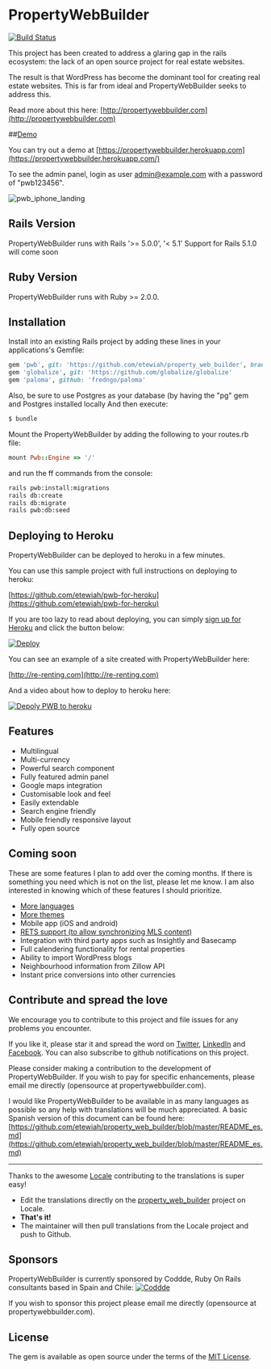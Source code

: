 # PropertyWebBuilder

[![Build Status](https://api.travis-ci.org/etewiah/property_web_builder.svg?branch=master)](https://api.travis-ci.org/etewiah/property_web_builder)

This project has been created to address a glaring gap in the rails ecosystem: the lack of an open source project for real estate websites.  

The result is that WordPress has become the dominant tool for creating real estate websites.  This is far from ideal and PropertyWebBuilder seeks to address this.

Read more about this here: [http://propertywebbuilder.com](http://propertywebbuilder.com)

##[Demo](https://propertywebbuilder.herokuapp.com/)

You can try out a demo at [https://propertywebbuilder.herokuapp.com](https://propertywebbuilder.herokuapp.com/)

To see the admin panel, login as user admin@example.com with a password of "pwb123456".

![pwb_iphone_landing](https://cloud.githubusercontent.com/assets/1741198/22990222/bfec0168-f3b8-11e6-89df-b950c4979970.png)

## Rails Version

PropertyWebBuilder runs with Rails '>= 5.0.0', '< 5.1'
Support for Rails 5.1.0 will come soon

## Ruby Version

PropertyWebBuilder runs with Ruby >= 2.0.0.


## Installation

Install into an existing Rails project by adding these lines in your applications's Gemfile:

```ruby
gem 'pwb', git: 'https://github.com/etewiah/property_web_builder', branch: 'master'
gem 'globalize', git: 'https://github.com/globalize/globalize'
gem 'paloma', github: 'fredngo/paloma'
```

Also, be sure to use Postgres as your database (by having the "pg" gem and Postgres installed locally 
And then execute:
```bash
$ bundle
```

Mount the PropertyWebBuilder by adding the following to your routes.rb file:
```ruby
mount Pwb::Engine => '/'
```

and run the ff commands from the console:
```bash
rails pwb:install:migrations
rails db:create
rails db:migrate
rails pwb:db:seed
```

## Deploying to Heroku

PropertyWebBuilder can be deployed to heroku in a few minutes.

You can use this sample project with full instructions on deploying to heroku:

[https://github.com/etewiah/pwb-for-heroku](https://github.com/etewiah/pwb-for-heroku)


If you are too lazy to read about deploying, you can simply [sign up for Heroku](https://signup.heroku.com/identity) and click the button below:

[![Deploy](https://www.herokucdn.com/deploy/button.svg)](https://heroku.com/deploy?template=https://github.com/etewiah/pwb-for-heroku)

You can see an example of a site created with PropertyWebBuilder here:

[http://re-renting.com](http://re-renting.com)

And a video about how to deploy to heroku here:

[![Depoly PWB to heroku](http://img.youtube.com/vi/hyapXTwGyr4/0.jpg)](http://www.youtube.com/watch?v=hyapXTwGyr4 "Deploy PWB to heroku")

## Features

* Multilingual
* Multi-currency
* Powerful search component
* Fully featured admin panel
* Google maps integration
* Customisable look and feel
* Easily extendable
* Search engine friendly
* Mobile friendly responsive layout
* Fully open source

## Coming soon

These are some features I plan to add over the coming months.  If there is something you need which is not on the list, please let me know.  I am also interested in knowing which of these features I should prioritize.

* [More languages](https://github.com/etewiah/property_web_builder/issues/4)
* [More themes](https://github.com/etewiah/property_web_builder/issues/3)
* Mobile app (iOS and android)
* [RETS support (to allow synchronizing MLS content)](https://github.com/etewiah/property_web_builder/issues/2)
* Integration with third party apps such as Insightly and Basecamp
* Full calendering functionality for rental properties
* Ability to import WordPress blogs
* Neighbourhood information from Zillow API
* Instant price conversions into other currencies


## Contribute and spread the love
We encourage you to contribute to this project and file issues for any problems you encounter.

If you like it, please star it and spread the word on [Twitter](https://twitter.com/prptywebbuilder), [LinkedIn](https://www.linkedin.com/company/propertywebbuilder) and [Facebook](https://www.facebook.com/propertywebbuilder).  You can also subscribe to github notifications on this project.  

Please consider making a contribution to the development of PropertyWebBuilder.  If you wish to pay for specific enhancements, please email me directly (opensource at propertywebbuilder.com).

I would like PropertyWebBuilder to be available in as many languages as possible so any help with translations will be much appreciated.  A basic Spanish version of this document can be found here:
[https://github.com/etewiah/property_web_builder/blob/master/README_es.md](https://github.com/etewiah/property_web_builder/blob/master/README_es.md)

---

Thanks to the awesome [Locale](http://www.localeapp.com/) contributing to the translations is super easy!

- Edit the translations directly on the [property_web_builder](http://www.localeapp.com/projects/public?search=property_web_builder) project on Locale.
- **That's it!**
- The maintainer will then pull translations from the Locale project and push to Github.


## Sponsors

PropertyWebBuilder is currently sponsored by Coddde, Ruby On Rails consultants based in Spain and Chile:
<a href="http://coddde.com/en/" rel="Coddde">
![Coddde](http://coddde.com/wp-content/uploads/2017/01/coddde_logo.png)
</a>

If you wish to sponsor this project please email me directly (opensource at propertywebbuilder.com).


## License
The gem is available as open source under the terms of the [MIT License](http://opensource.org/licenses/MIT).

